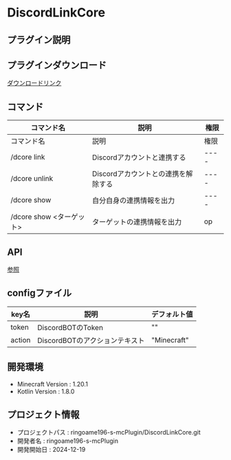 # DiscordLinkCore

## プラグイン説明

## プラグインダウンロード
[ダウンロードリンク](https://github.com/ringoame196-s-mcPlugin/DiscordLinkCore/releases/latest)

## コマンド
| コマンド名       |     説明      | 権限 |
|-------------| ----------- | ------- |
| コマンド名       | 説明 | 権限 |
| /dcore link | Discordアカウントと連携する | ----|
| /dcore unlink | Discordアカウントとの連携を解除する | ---- |
| /dcore show | 自分自身の連携情報を出力 | ---- |
| /dcore show <ターゲット> | ターゲットの連携情報を出力 | op |

## API
[参照](https://github.com/ringoame196-s-mcPlugin/DiscordLinkCore)

## configファイル
| key名   |     説明      | デフォルト値 |
| --- | ----------- | ------- |
| token | DiscordBOTのToken | "" |
| action | DiscordBOTのアクションテキスト | "Minecraft" |

## 開発環境
- Minecraft Version : 1.20.1
- Kotlin Version : 1.8.0

## プロジェクト情報
- プロジェクトパス : ringoame196-s-mcPlugin/DiscordLinkCore.git
- 開発者名 : ringoame196-s-mcPlugin
- 開発開始日 : 2024-12-19
